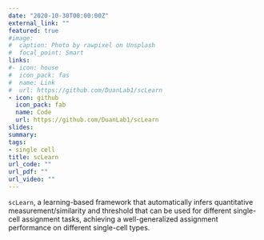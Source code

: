 ```yaml
---
date: "2020-10-30T00:00:00Z"
external_link: ""
featured: true
#image:
#  caption: Photo by rawpixel on Unsplash
#  focal_point: Smart
links:
#- icon: house
#  icon_pack: fas
#  name: Link
#  url: https://github.com/DuanLab1/scLearn
- icon: github
  icon_pack: fab
  name: Code
  url: https://github.com/DuanLab1/scLearn
slides: 
summary:
tags:
- single cell
title: scLearn
url_code: ""
url_pdf: ""
url_video: ""
---
```


`scLearn`, a learning-based framework that automatically infers quantitative measurement/similarity and threshold that can be used for different single-cell assignment tasks, achieving a well-generalized assignment performance on different single-cell types. 